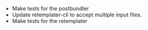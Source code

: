 *  Make tests for the postbundler
*  Update retemplater-cli to accept multiple input files.
*  Make tests for the retemplater
